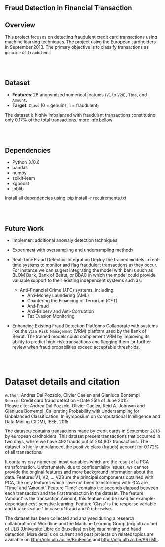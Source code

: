 ## Fraud Detection in Financial Transaction


## Overview
This project focuses on detecting fraudulent credit card transactions using machine learning techniques. The project using the European cardholders in September 2013. The primary objective is to classify transactions as `genuine` or `fraudulent`.

<br><br> 
## Dataset
- **Features**: 28 anonymized numerical features (`V1` to `V28`), `Time`, and `Amount`.
- **Target**: `Class` (0 = genuine, 1 = fraudulent)

The dataset is highly imbalanced with fraudulent transactions constituting only 0.17% of the total transactions. [more info bellow](#Dataset-details-and-citation)

<br><br> 
## Dependencies
- Python 3.10.6
- pandas
- numpy
- scikit-learn
- xgboost
- joblib

Install all dependencies using:
pip install -r requirements.txt

<br><br> 
## Future Work
* Implement additional anomaly detection techniques
* Experiment with oversampling and undersampling methods
* Real-Time Fraud Detection Integration
Deploy the trained models in real-time systems to monitor and flag fraudulent transactions as they occur. For instance we can sugest integrating the model with banks such as BLOM Bank, Bank of Beirut, or BBAC in which the model could provide valuable support to their existing independent systems such as:

    * Anti-Financial Crime (AFC) systems, including:
        * Anti-Money Laundering (AML)
        * Countering the Financing of Terrorism (CFT)
        * Anti-Fraud
        * Anti-Bribery and Anti-Corruption
        * Tax Evasion Monitoring


* Enhancing Existing Fraud Detection Platforms
Collaborate with systems like the `Visa Risk Management` (VRM) platform used by the Bank of Beirut. The trained models could complement VRM by improving its ability to predict high-risk transactions and flagging them for further review when fraud probabilities exceed acceptable thresholds.

  
<br><br> 
# Dataset details and citation  
`Author`: Andrea Dal Pozzolo, Olivier Caelen and Gianluca Bontempi  
`Source`: Credit card fraud detection - Date 25th of June 2015  
Please cite: Andrea Dal Pozzolo, Olivier Caelen, Reid A. Johnson and Gianluca Bontempi. Calibrating Probability with Undersampling for Unbalanced Classification. In Symposium on Computational Intelligence and Data Mining (CIDM), IEEE, 2015  

The datasets contains transactions made by credit cards in September 2013 by european cardholders. This dataset present transactions that occurred in two days, where we have 492 frauds out of 284,807 transactions. The dataset is highly unbalanced, the positive class (frauds) account for 0.172% of all transactions.  

It contains only numerical input variables which are the result of a PCA transformation. Unfortunately, due to confidentiality issues, we cannot provide the original features and more background information about the data. Features V1, V2, ... V28 are the principal components obtained with PCA, the only features which have not been transformed with PCA are 'Time' and 'Amount'. Feature 'Time' contains the seconds elapsed between each transaction and the first transaction in the dataset. The feature 'Amount' is the transaction Amount, this feature can be used for example-dependant cost-senstive learning. Feature 'Class' is the response variable and it takes value 1 in case of fraud and 0 otherwise.  

The dataset has been collected and analysed during a research collaboration of Worldline and the Machine Learning Group (mlg.ulb.ac.be) of ULB (Université Libre de Bruxelles) on big data mining and fraud detection. More details on current and past projects on related topics are available on http://mlg.ulb.ac.be/BruFence and http://mlg.ulb.ac.be/ARTML.